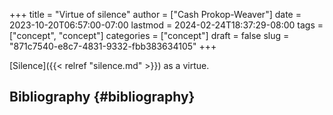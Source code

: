 +++
title = "Virtue of silence"
author = ["Cash Prokop-Weaver"]
date = 2023-10-20T06:57:00-07:00
lastmod = 2024-02-24T18:37:29-08:00
tags = ["concept", "concept"]
categories = ["concept"]
draft = false
slug = "871c7540-e8c7-4831-9332-fbb383634105"
+++

[Silence]({{< relref "silence.md" >}}) as a virtue.


## Bibliography {#bibliography}

<style>.csl-entry{text-indent: -1.5em; margin-left: 1.5em;}</style><div class="csl-bib-body">
</div>
